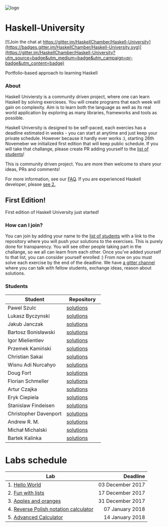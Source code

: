 ![logo](hu-logo.jpg)
# Haskell-University
[![Join the chat at https://gitter.im/HaskellChamber/Haskell-University](https://badges.gitter.im/HaskellChamber/Haskell-University.svg)](https://gitter.im/HaskellChamber/Haskell-University?utm_source=badge&utm_medium=badge&utm_campaign=pr-badge&utm_content=badge)

Portfolio-based approach to learning Haskell

### About

Haskell Univiersty is a community driven project, where one can learn Haskell by solving exercieses. You will create programs that each week will gain on complexity.  Aim is to learn both the language as well as its real world application by exploring as many libraries, frameworks and tools as possible.

Haskell University is designed to be self-paced, each exercies has a deadline estimated in weeks - you can start at anytime and just keep your private schedule. However because it hardly ever works :), starting 26th Novemeber we initialized first edition that will keep public schedule. If you will take that challange, please create PR adding yourself to the [list of students](#students)!

This is community driven project. You are more then welcome to share your ideas, PRs and comments!

For more information, see our [FAQ](#faq). If you are experienced Haskell developer, please [see 2.](#2-im-senior-haskell-developer-can-i-help)

## First Edition!

First edition of Haskell University just started! 

### How can I join?

You can join by adding your name to the [list of students](#students) with a link to the repository where you will push your solutions to the exercises. This is purely done for transparency. You will see other people taking part in the challange, so we all can learn from each other.
Once you've added yourself to that list, you can consider yourself enrolled :) From now on you must solve each exercise by the end of the deadline. We have [a gitter channel](https://gitter.im/HaskellChamber/Haskell-University?utm_source=badge&utm_medium=badge&utm_campaign=pr-badge&utm_content=badge) where you can talk with fellow students, exchange ideas, reason about solutions.

### Students

| Student                 | Repository                                                                       |
| ----------------------  | -------------------------------------------------------------------------------- |
| Pawel Szulc             | [solutions](https://github.com/rabbitonweb/HaskellUniversity-semester1)          |
| Lukasz Byczynski        | [solutions](https://github.com/LukaszByczynski/HaskellUniversity-semester1)      |
| Jakub Janczak           | [solutions](https://github.com/kubek2k/HaskellUniversityExercises)               |
| Bartosz Bonisławski     | [solutions](https://github.com/bbonislawski/HaskellUniversity-semester1)         |
| Igor Mielientiev        | [solutions](https://github.com/mielientiev/Haskell-University-semester1)         |
| Przemek Kamiński        | [solutions](https://github.com/CGenie/HaskellUniversity-semester1)               |
| Christian Sakai         | [solutions](https://github.com/christiansakai/HaskellUniversity-solutions)       |
| Wisnu Adi Nurcahyo      | [solutions](https://github.com/wisn/Haskell-University-Solutions)                |
| Doug Fort               | [solutions](https://github.com/dougfort/Haskell-University-semester1)            |
| Florian Schmeller       | [solutions](https://github.com/fschmllr/HU-Semester1)                            |
| Artur Czajka            | [solutions](https://github.com/tr00per/HaskellUniversity-solutions)              |
| Eryk Ciepiela           | [solutions](https://github.com/erykciepiela/HaskellUniversity-semester1)         |
| Stanislaw Findeisen     | [solutions](https://github.com/sfindeisen/Haskell-University-1)                  |
| Christopher Davenport   | [solutions](https://github.com/ChristopherDavenport/HaskellUniversity-semester1) |
| Andrew R. M.            | [solutions](https://github.com/nixy/haskell-university-solutions)                |
| Michał Michalski        | [solutions](https://github.com/regispl/HaskellUniversity-semester1)              |
| Bartek Kalinka          | [solutions](https://github.com/bartekkalinka/haskell-university-solutions)       |

# Labs schedule

| Lab                                                                                | Deadline            |
| ---------------------------------------------------------------------------------- | -------------------:|
| 1. [Hello World](Lab001.md)                                                        |    03 December 2017 |
| 2. [Fun with lists](Lab002.md)                                                     |    17 December 2017 |
| 3. [Apples and oranges](Lab003.md)                                                 |    31 December 2017 |
| 4. [Reverse Polish notation calculator](Lab004.md)                                 |    07 January  2018 |
| 5. [Advanced Calculator](Lab005.md)                                                |    14 January  2018 |
